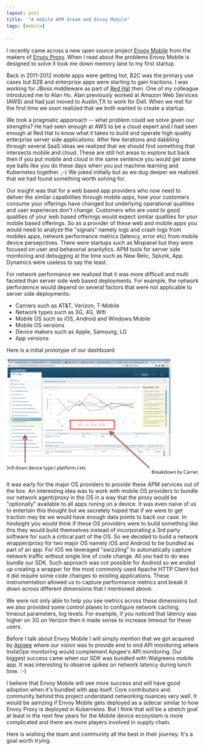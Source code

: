 ```yaml
---
layout: post
title:  "A mobile APM dream and Envoy Mobile"
tags: [mobile]

---
```


I recently came across a new open source project [Envoy Mobile](https://eng.lyft.com/announcing-envoy-mobile-5c2067d9ade0) from the makers of [Envoy Proxy](https://www.envoyproxy.io/). When I read about the problems Envoy Mobile is designed to solve it took me down memory lane to my first startup. 

Back in 2011-2012 mobile apps were getting hot, B2C was the primary use cases but B2B and enterprise apps were starting to gain tractions. I was working for JBoss middleware as part of [Red Hat](https://redhat.com) then. One of my colleague introduced me to Alan Ho. Alan previously worked at Amazon Web Services (AWS) and had just moved to Austin,TX to work for Dell. When we met for the first time we soon realized that we both wanted to create a startup. 

We took a pragmatic apporoach -- what problem could we solve given our strengths? He had seen enough at AWS to be a cloud expert and I had seen enough at Red Hat to know what it takes to build and operate high quality enterprise server side applications. After few iterations and dabbling through several SaaS ideas we realized that we should find something that intersects mobile and cloud. These are still hot areas to explore but back then if you put mobile and cloud in the same sentence you would get some eye balls like you do these days when you put machine learning and Kubernetes together. ;-) We joked initially but as we dug deeper we realized that we had found something worth solving for.

Our insight was that for a web based app providers who now  need to deliver the similar capabilities through mobile apps, how your customers consume your offerings have changed but underlying operational qualities and user experieces don't change. Customers who are used to good qualities of your web based offerings would expect similar qualities for your mobile based offerings. So as a provider of these web and mobile apps you would need to analyze the "signals" namely logs and crash logs from mobiles apps, network performance metrics (latency, error etc) from mobile device persepctives. There were startups such as Mixpanel but they were focused on user and behavorial ananlytics. APM tools for server side monitoring and debugging at the time such as New Relic, Splunk, App Dynamics were useless to say the least. 

For network performance we realized that it was more difficult and multi faceted than server side web based deployments. For example, the network perforamnce would depend on several factors that were not applicable to server side deployments:

- Carriers such as AT&T, Verizon, T-Mobile
- Network types such as 3G, 4G, Wifi
- Mobile OS such as iOS, Android and Windows Mobile
- Mobile OS versions
- Device makers such as Apple, Samsung, LG
- App versions

Here is a initial prototype of our dashboard

![InstaOps Network Prototype](/assets/instaops-network.png)

It was early for the major OS providers to provide these APM services out of the box. An interesting idea was to work with mobile OS providers to bundle our network agent/proxy in the OS in a way that the proxy would be "optionally" available to all apps runing on a device. It was even naive of us to  entertain this thought but we secretely hoped that if we were to get traction may be we would have enough data points to back our case. In hindsight you would think if these OS providers were to build something like this they would build themselves instead of incorporating a 3rd party software for such a critical part of the OS. So we decided to build a network wrapper/proxy for two major OS namely iOS and Android to be bundled as part of an app. For iOS we leveraged "swizzling" to automatically capture network traffic without single line of code change. All you had to do was bundle our SDK. Such approach was not possible for Android so we ended up creating a wrapper for the most commonly used Apache HTTP Client but it did require some code changes to existing applications. These instrumentation allowed us to capture performance metrics and break it down across different dimensions that I mentioned above. 


We were not only able to help you see metrics across these dimensions but we also provided some control planes to configure network caching, timeout parameters, log levels. For example, if you noticed that latency was higher on 3G on Verizon then it made sense to increase timeout for these users.

Before I talk about Envoy Mobile I will simply mention that we got acquired by [Apigee](https://apigee.com) where our vision was to provide end to end API monitoring where InstaOps monitoring would complement Apigee's API monitoring. Our biggest success came when our SDK was bundled with Walgreens mobile app. It was interesting to observe spikes on network latency during lunch time. :-) 


I believe that Envoy Mobile will see more success and will have good adoption when it's bundled with app itself. Core contributors and community behind this project understand networking nuances very well. It would be aamzing if Envoy Mobile gets deployed as a sidecar similar to how Envoy Proxy is deployed in Kubernetes. But I think that will be a stretch goal at least in the next few years for the Mobile device ecosystem is more complicated and there are more players involved in supply chain.

Here is wishing the team and community all the best in their journey. It's a goal worth trying.